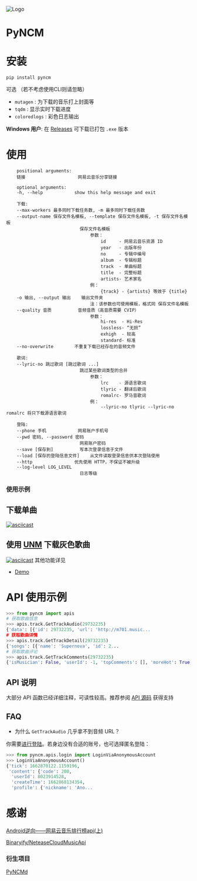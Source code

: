 ![Logo](https://github.com/greats3an/pyncm/raw/master/demos/_logo.png)

# PyNCM

# 安装
    pip install pyncm
可选 （若不考虑使用CLI则请忽略）
- `mutagen` : 为下载的音乐打上封面等
- `tqdm`    : 显示实时下载进度
- `coloredlogs` : 彩色日志输出

**Windows 用户**: 在 [Releases](https://github.com/mos9527/pyncm/releases) 可下载已打包 `.exe` 版本
# 使用
        positional arguments:
        链接                    网易云音乐分享链接

        optional arguments:
        -h, --help            show this help message and exit

        下载:
        --max-workers 最多同时下载任务数, -m 最多同时下载任务数
        --output-name 保存文件名模板, --template 保存文件名模板, -t 保存文件名模板
                                保存文件名模板
                                    参数：    
                                        id     - 网易云音乐资源 ID
                                        year   - 出版年份
                                        no     - 专辑中编号
                                        album  - 专辑标题
                                        track  - 单曲标题        
                                        title  - 完整标题
                                        artists- 艺术家名
                                    例：
                                        {track} - {artists} 等效于 {title}
        -o 输出, --output 输出    输出文件夹
                                    注：该参数也可使用模板，格式同 保存文件名模板
        --quality 音质          音频音质（高音质需要 CVIP）
                                    参数：
                                        hi-res  - Hi-Res
                                        lossless- “无损”
                                        exhigh  - 较高
                                        standard- 标准
        --no-overwrite        不重复下载已经存在的音频文件

        歌词:
        --lyric-no 跳过歌词 [跳过歌词 ...]
                                跳过某些歌词类型的合并
                                    参数：
                                        lrc    - 源语言歌词
                                        tlyric - 翻译后歌词
                                        romalrc- 罗马音歌词
                                    例：
                                        --lyric-no tlyric --lyric-no romalrc 将只下载源语言歌词

        登陆:
        --phone 手机            网易账户手机号
        --pwd 密码, --password 密码
                                网易账户密码
        --save [保存到]          写本次登录信息于文件
        --load [保存的登陆信息文件]    从文件读取登录信息供本次登陆使用
        --http                优先使用 HTTP，不保证不被升级
        --log-level LOG_LEVEL
                                日志等级
                                
### 使用示例
## 下载单曲
[![asciicast](https://asciinema.org/a/4PEC5977rTcm4hp9jLuPFYUM1.svg)](https://asciinema.org/a/4PEC5977rTcm4hp9jLuPFYUM1)
## 使用 [UNM](https://github.com/UnblockNeteaseMusic/server) 下载灰色歌曲
[![asciicast](https://asciinema.org/a/AX4cdzD7YcgQlTebAdCTKZQnb.svg)](https://asciinema.org/a/AX4cdzD7YcgQlTebAdCTKZQnb)
其他功能详见 
- [Demo](https://github.com/mos9527/pyncm/tree/master/demos)

# API 使用示例
```python
>>> from pyncm import apis
# 获取歌曲信息    
>>> apis.track.GetTrackAudio(29732235)
{'data': [{'id': 29732235, 'url': 'http://m701.music...
# 获取歌曲详情
>>> apis.track.GetTrackDetail(29732235)    
{'songs': [{'name': 'Supernova', 'id': 2...
# 获取歌曲评论
>>> apis.track.GetTrackComments(29732235)    
{'isMusician': False, 'userId': -1, 'topComments': [], 'moreHot': True, 'hotComments': [{'user': {'locationInfo': None, 'liveIn ...
```

## API 说明
大部分 API 函数已经详细注释，可读性较高。推荐参阅 [API 源码](https://github.com/mos9527/pyncm/tree/master/pyncm) 获得支持

## FAQ
- 为什么 `GetTrackAudio` 几乎拿不到音频 URL？

你需要[进行登陆](https://github.com/mos9527/pyncm/blob/master/pyncm/apis/login.py)。若身边没有合适的账号，也可选择匿名登陆：
```python
>>> from pyncm.apis.login import LoginViaAnonymousAccount
>>> LoginViaAnonymousAccount()
{'tick': 1662870122.1159196,
 'content': {'code': 200,
  'userId': 8023914528,
  'createTime': 1662868134354,
  'profile': {'nickname': 'Ano...
```
# 感谢
[Android逆向——网易云音乐排行榜api(上)](https://juejin.im/post/6844903586879520775)

[Binaryify/NeteaseCloudMusicApi](https://github.com/Binaryify/NeteaseCloudMusicApi)

### 衍生项目
[PyNCMd](https://github.com/mos9527/pyncmd)
